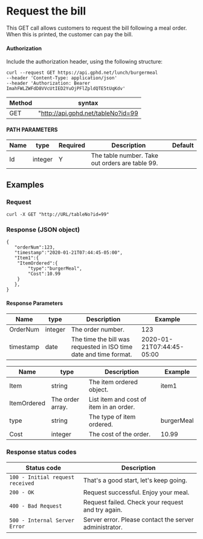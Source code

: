 # Request the bill

This GET call allows customers to request the bill following a meal order. When this is printed, the customer can pay the bill. 

#### Authorization

Include the authorization header, using the following structure:

```
curl --request GET https://api.gphd.net/lunch/burgermeal
--header 'Content-Type: application/json'
--header 'Authorization: Bearer ImahFWLZWFdD8VVcUtIED2YuOjPFlZpldQTE5tUqKdv'
```

Method | syntax
----- | ----------
GET | "http://api.gphd.net/tableNo?id=99

#### PATH PARAMETERS

Name | type | Required | Description | Default 
---- | ----- | ----- | -------------------- | ---
Id | integer | Y |  The table number. Take out orders are table 99. |

## Examples

### Request

```
curl -X GET "http://URL/tableNo?id=99"
```

### Response (JSON object)

```
{
   "orderNum":123,
   "timestamp":"2020-01-21T07:44:45-05:00",
   "Item1":{
  	"ItemOrdered":{
     	"type":"burgerMeal",
     	"Cost":10.99
  	}
   },
}
```

#### Response Parameters

Name | type | Description | Example 
---- | ----- | ----- | --------------------
OrderNum | integer | The order number. |  123
timestamp | date  | The time the bill was requested in ISO time date and time format. | 2020-01-21T07:44:45-05:00

Name | type | Description | Example 
---- | ----- | ----- | --------------------
Item | string | The item ordered object. | item1
ItemOrdered | The order array. | List item and cost of item in an order.
type | string |The type of item ordered. | burgerMeal
Cost | integer | The cost of the order. | 10.99

### Response status codes

| Status code |  Description          |
|-------------|----------------------|
| `100 - Initial request received` | That's a good start, let's keep going. |
| `200 - OK` | Request successful. Enjoy your meal. |
| `400 - Bad Request`       | Request failed. Check your request and try again. |
| `500 - Internal Server Error`  | Server error. Please contact the server administrator.  |

